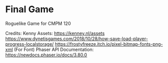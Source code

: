 # Final Game
Roguelike Game for CMPM 120


Credits:
Kenny Assets: https://kenney.nl/assets
https://www.dynetisgames.com/2018/10/28/how-save-load-player-progress-localstorage/
https://frostyfreeze.itch.io/pixel-bitmap-fonts-png-xml (For Font)
Phaser API Documentation: https://newdocs.phaser.io/docs/3.80.0


